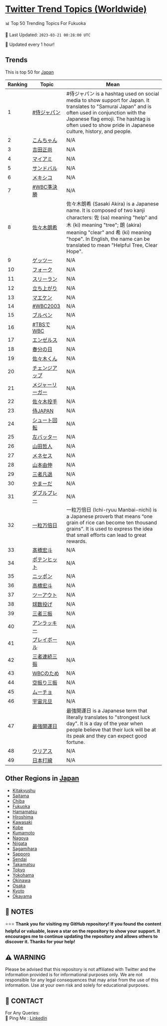 [Twitter Trend Topics (Worldwide)](https://github.com/ErcinDedeoglu/Twitter-Trend-Topics)
==========


📊 Top 50 Trending Topics For Fukuoka

📆 Last Updated: `2023-03-21 00:28:00 UTC`

🔧 Updated every 1 hour!


## Trends

This is top 50 for [Japan](</Japan>)

| Ranking | Topic | Mean |
| ------- | ------------ | ------------ |
| 1 | [#侍ジャパン](http://twitter.com/search?q=%23%e4%be%8d%e3%82%b8%e3%83%a3%e3%83%91%e3%83%b3) | #侍ジャパン is a hashtag used on social media to show support for Japan. It translates to "Samurai Japan" and is often used in conjunction with the Japanese flag emoji. The hashtag is often used to show pride in Japanese culture, history, and people. |
| 2 | [こんちゃん](http://twitter.com/search?q=%e3%81%93%e3%82%93%e3%81%a1%e3%82%83%e3%82%93) | N/A |
| 3 | [吉田正尚](http://twitter.com/search?q=%e5%90%89%e7%94%b0%e6%ad%a3%e5%b0%9a) | N/A |
| 4 | [マイアミ](http://twitter.com/search?q=%e3%83%9e%e3%82%a4%e3%82%a2%e3%83%9f) | N/A |
| 5 | [サンドバル](http://twitter.com/search?q=%e3%82%b5%e3%83%b3%e3%83%89%e3%83%90%e3%83%ab) | N/A |
| 6 | [メキシコ](http://twitter.com/search?q=%e3%83%a1%e3%82%ad%e3%82%b7%e3%82%b3) | N/A |
| 7 | [#WBC準決勝](http://twitter.com/search?q=%23WBC%e6%ba%96%e6%b1%ba%e5%8b%9d) | N/A |
| 8 | [佐々木朗希](http://twitter.com/search?q=%e4%bd%90%e3%80%85%e6%9c%a8%e6%9c%97%e5%b8%8c) | 佐々木朗希 (Sasaki Akira) is a Japanese name. It is composed of two kanji characters: 佐 (sa) meaning "help" and 木 (ki) meaning "tree"; 朗 (akira) meaning "clear" and 希 (ki) meaning "hope". In English, the name can be translated to mean "Helpful Tree, Clear Hope". |
| 9 | [ゲッツー](http://twitter.com/search?q=%e3%82%b2%e3%83%83%e3%83%84%e3%83%bc) | N/A |
| 10 | [フォーク](http://twitter.com/search?q=%e3%83%95%e3%82%a9%e3%83%bc%e3%82%af) | N/A |
| 11 | [スリーラン](http://twitter.com/search?q=%e3%82%b9%e3%83%aa%e3%83%bc%e3%83%a9%e3%83%b3) | N/A |
| 12 | [立ち上がり](http://twitter.com/search?q=%e7%ab%8b%e3%81%a1%e4%b8%8a%e3%81%8c%e3%82%8a) | N/A |
| 13 | [マエケン](http://twitter.com/search?q=%e3%83%9e%e3%82%a8%e3%82%b1%e3%83%b3) | N/A |
| 14 | [#WBC2003](http://twitter.com/search?q=%23WBC2003) | N/A |
| 15 | [ブルペン](http://twitter.com/search?q=%e3%83%96%e3%83%ab%e3%83%9a%e3%83%b3) | N/A |
| 16 | [#TBSでWBC](http://twitter.com/search?q=%23TBS%e3%81%a7WBC) | N/A |
| 17 | [エンゼルス](http://twitter.com/search?q=%e3%82%a8%e3%83%b3%e3%82%bc%e3%83%ab%e3%82%b9) | N/A |
| 18 | [春分の日](http://twitter.com/search?q=%e6%98%a5%e5%88%86%e3%81%ae%e6%97%a5) | N/A |
| 19 | [佐々木くん](http://twitter.com/search?q=%e4%bd%90%e3%80%85%e6%9c%a8%e3%81%8f%e3%82%93) | N/A |
| 20 | [チェンジアップ](http://twitter.com/search?q=%e3%83%81%e3%82%a7%e3%83%b3%e3%82%b8%e3%82%a2%e3%83%83%e3%83%97) | N/A |
| 21 | [メジャーリーガー](http://twitter.com/search?q=%e3%83%a1%e3%82%b8%e3%83%a3%e3%83%bc%e3%83%aa%e3%83%bc%e3%82%ac%e3%83%bc) | N/A |
| 22 | [佐々木投手](http://twitter.com/search?q=%e4%bd%90%e3%80%85%e6%9c%a8%e6%8a%95%e6%89%8b) | N/A |
| 23 | [侍JAPAN](http://twitter.com/search?q=%e4%be%8dJAPAN) | N/A |
| 24 | [シュート回転](http://twitter.com/search?q=%e3%82%b7%e3%83%a5%e3%83%bc%e3%83%88%e5%9b%9e%e8%bb%a2) | N/A |
| 25 | [左バッター](http://twitter.com/search?q=%e5%b7%a6%e3%83%90%e3%83%83%e3%82%bf%e3%83%bc) | N/A |
| 26 | [山田哲人](http://twitter.com/search?q=%e5%b1%b1%e7%94%b0%e5%93%b2%e4%ba%ba) | N/A |
| 27 | [メネセス](http://twitter.com/search?q=%e3%83%a1%e3%83%8d%e3%82%bb%e3%82%b9) | N/A |
| 28 | [山本由伸](http://twitter.com/search?q=%e5%b1%b1%e6%9c%ac%e7%94%b1%e4%bc%b8) | N/A |
| 29 | [三者凡退](http://twitter.com/search?q=%e4%b8%89%e8%80%85%e5%87%a1%e9%80%80) | N/A |
| 30 | [やまーだ](http://twitter.com/search?q=%e3%82%84%e3%81%be%e3%83%bc%e3%81%a0) | N/A |
| 31 | [ダブルプレー](http://twitter.com/search?q=%e3%83%80%e3%83%96%e3%83%ab%e3%83%97%e3%83%ac%e3%83%bc) | N/A |
| 32 | [一粒万倍日](http://twitter.com/search?q=%e4%b8%80%e7%b2%92%e4%b8%87%e5%80%8d%e6%97%a5) | 一粒万倍日 (Ichi-ryuu Manbai-nichi) is a Japanese proverb that means “one grain of rice can become ten thousand grains”. It is used to express the idea that small efforts can lead to great rewards. |
| 33 | [髙橋宏斗](http://twitter.com/search?q=%e9%ab%99%e6%a9%8b%e5%ae%8f%e6%96%97) | N/A |
| 34 | [ポテンヒット](http://twitter.com/search?q=%e3%83%9d%e3%83%86%e3%83%b3%e3%83%92%e3%83%83%e3%83%88) | N/A |
| 35 | [ニッポン](http://twitter.com/search?q=%e3%83%8b%e3%83%83%e3%83%9d%e3%83%b3) | N/A |
| 36 | [高橋宏斗](http://twitter.com/search?q=%e9%ab%98%e6%a9%8b%e5%ae%8f%e6%96%97) | N/A |
| 37 | [ツーアウト](http://twitter.com/search?q=%e3%83%84%e3%83%bc%e3%82%a2%e3%82%a6%e3%83%88) | N/A |
| 38 | [球数投げ](http://twitter.com/search?q=%e7%90%83%e6%95%b0%e6%8a%95%e3%81%92) | N/A |
| 39 | [三者三振](http://twitter.com/search?q=%e4%b8%89%e8%80%85%e4%b8%89%e6%8c%af) | N/A |
| 40 | [アンラッキー](http://twitter.com/search?q=%e3%82%a2%e3%83%b3%e3%83%a9%e3%83%83%e3%82%ad%e3%83%bc) | N/A |
| 41 | [プレイボール](http://twitter.com/search?q=%e3%83%97%e3%83%ac%e3%82%a4%e3%83%9c%e3%83%bc%e3%83%ab) | N/A |
| 42 | [三者連続三振](http://twitter.com/search?q=%e4%b8%89%e8%80%85%e9%80%a3%e7%b6%9a%e4%b8%89%e6%8c%af) | N/A |
| 43 | [WBCのため](http://twitter.com/search?q=WBC%e3%81%ae%e3%81%9f%e3%82%81) | N/A |
| 44 | [空振り三振](http://twitter.com/search?q=%e7%a9%ba%e6%8c%af%e3%82%8a%e4%b8%89%e6%8c%af) | N/A |
| 45 | [ムーチョ](http://twitter.com/search?q=%e3%83%a0%e3%83%bc%e3%83%81%e3%83%a7) | N/A |
| 46 | [宇宙元旦](http://twitter.com/search?q=%e5%ae%87%e5%ae%99%e5%85%83%e6%97%a6) | N/A |
| 47 | [最強開運日](http://twitter.com/search?q=%e6%9c%80%e5%bc%b7%e9%96%8b%e9%81%8b%e6%97%a5) | 最強開運日 is a Japanese term that literally translates to "strongest luck day". It is a day of the year when people believe that their luck will be at its peak and they can expect good fortune. |
| 48 | [ウリアス](http://twitter.com/search?q=%e3%82%a6%e3%83%aa%e3%82%a2%e3%82%b9) | N/A |
| 49 | [日本打線](http://twitter.com/search?q=%e6%97%a5%e6%9c%ac%e6%89%93%e7%b7%9a) | N/A |



## Other Regions in [Japan](</Japan>)

* [Kitakyushu](</Japan/Kitakyushu.md>)
* [Saitama](</Japan/Saitama.md>)
* [Chiba](</Japan/Chiba.md>)
* [Fukuoka](</Japan/Fukuoka.md>)
* [Hamamatsu](</Japan/Hamamatsu.md>)
* [Hiroshima](</Japan/Hiroshima.md>)
* [Kawasaki](</Japan/Kawasaki.md>)
* [Kobe](</Japan/Kobe.md>)
* [Kumamoto](</Japan/Kumamoto.md>)
* [Nagoya](</Japan/Nagoya.md>)
* [Niigata](</Japan/Niigata.md>)
* [Sagamihara](</Japan/Sagamihara.md>)
* [Sapporo](</Japan/Sapporo.md>)
* [Sendai](</Japan/Sendai.md>)
* [Takamatsu](</Japan/Takamatsu.md>)
* [Tokyo](</Japan/Tokyo.md>)
* [Yokohama](</Japan/Yokohama.md>)
* [Okinawa](</Japan/Okinawa.md>)
* [Osaka](</Japan/Osaka.md>)
* [Kyoto](</Japan/Kyoto.md>)
* [Okayama](</Japan/Okayama.md>)



## 📝 NOTES

⭐⭐⭐ **Thank you for visiting my GitHub repository! If you found the content helpful or valuable, leave a star on the repository to show your support. It encourages me to continue updating the repository and allows others to discover it. Thanks for your help!**


## ⚠️ WARNING

Please be advised that this repository is not affiliated with Twitter and the information provided is for informational purposes only. We are not responsible for any legal consequences that may arise from the use of this information. Use at your own risk and solely for educational purposes.


## 📨 CONTACT

 For Any Queries:  
            🏓 Ping Me : [LinkedIn](https://www.linkedin.com/in/ercindedeoglu/)
